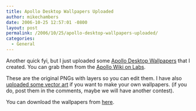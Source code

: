 ```yaml
---
title: Apollo Desktop Wallpapers Uploaded
author: mikechambers
date: 2006-10-25 12:57:01 -0800
layout: post
permalink: /2006/10/25/apollo-desktop-wallpapers-uploaded/
categories:
  - General
---
```



Another quick fyi, but I just uploaded some [Apollo Desktop Wallpapers][1] that I created. You can grab them from the [Apollo Wiki on Labs][1].

These are the original PNGs with layers so you can edit them. I have also [uploaded some vector art][2] if you want to make your own wallpapers. (if you do, post them in the comments, maybe we will have another contest).

You can download the wallpapers from [here][1].

 [1]: http://labs.adobe.com/wiki/index.php/Apollo#Desktop_Wallpapers
 [2]: http://weblogs.macromedia.com/mesh/files/apollo/wallpaper/apollo_stickers.pdf